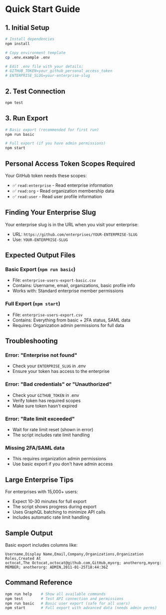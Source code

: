 # Quick Start Guide

## 1. Initial Setup

```bash
# Install dependencies
npm install

# Copy environment template
cp .env.example .env

# Edit .env file with your details:
# GITHUB_TOKEN=your_github_personal_access_token
# ENTERPRISE_SLUG=your-enterprise-slug
```

## 2. Test Connection

```bash
npm test
```

## 3. Run Export

```bash
# Basic export (recommended for first run)
npm run basic

# Full export (if you have admin permissions)
npm start
```

## Personal Access Token Scopes Required

Your GitHub token needs these scopes:

- ✅ `read:enterprise` - Read enterprise information
- ✅ `read:org` - Read organization membership data
- ✅ `read:user` - Read user profile information

## Finding Your Enterprise Slug

Your enterprise slug is in the URL when you visit your enterprise:

- URL: `https://github.com/enterprises/YOUR-ENTERPRISE-SLUG`
- Use: `YOUR-ENTERPRISE-SLUG`

## Expected Output Files

### Basic Export (`npm run basic`)

- File: `enterprise-users-export-basic.csv`
- Contains: Username, email, organizations, basic profile info
- Works with: Standard enterprise member permissions

### Full Export (`npm start`)

- File: `enterprise-users-export.csv`
- Contains: Everything from basic + 2FA status, SAML data
- Requires: Organization admin permissions for full data

## Troubleshooting

### Error: "Enterprise not found"

- Check your `ENTERPRISE_SLUG` in .env
- Ensure your token has access to the enterprise

### Error: "Bad credentials" or "Unauthorized"

- Check your `GITHUB_TOKEN` in .env
- Verify token has required scopes
- Make sure token hasn't expired

### Error: "Rate limit exceeded"

- Wait for rate limit reset (shown in error)
- The script includes rate limit handling

### Missing 2FA/SAML data

- This requires organization admin permissions
- Use basic export if you don't have admin access

## Large Enterprise Tips

For enterprises with 15,000+ users:

- Expect 10-30 minutes for full export
- The script shows progress during export
- Uses GraphQL batching to minimize API calls
- Includes automatic rate limit handling

## Sample Output

Basic export includes columns like:

```
Username,Display Name,Email,Company,Organizations,Organization Roles,Created At
octocat,The Octocat,octocat@github.com,GitHub,myorg; anotherorg,myorg: MEMBER; anotherorg: ADMIN,2011-01-25T18:44:36Z
```

## Command Reference

```bash
npm run help    # Show all available commands
npm test        # Test API connection and permissions
npm run basic   # Basic user export (safe for all users)
npm start       # Full export with advanced data (needs admin perms)
```

